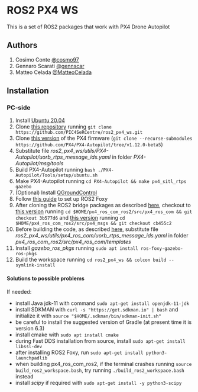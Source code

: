 # ROS2 PX4 WS
This is a set of ROS2 packages that work with PX4 Drone Autopilot

## Authors
1. Cosimo Conte [@cosmo97](https://github.com/cosmo97)
2. Gennaro Scarati [@gennscar](https://github.com/gennscar)
3. Matteo Celada [@MatteoCelada](https://github.com/MatteoCelada)

## Installation
### PC-side
1. Install [Ubuntu 20.04](https://ubuntu.com/server/docs/installation)
2. Clone [this repository](https://github.com/PIC4SeRCentre/ros2_px4_ws) running `git clone https://github.com/PIC4SeRCentre/ros2_px4_ws.git`
3. Clone [this version](https://github.com/PX4/PX4-Autopilot/tree/v1.12.0-beta5) of the PX4 firmware (`git clone --recurse-submodules https://github.com/PX4/PX4-Autopilot/tree/v1.12.0-beta5`)
4. Substitute file _ros2_px4_ws/utils/PX4-Autopilot/uorb_rtps_message_ids.yaml_ in folder _PX4-Autopilot/msg/tools_
5. Build PX4-Autopilot running `bash ./PX4-Autopilot/Tools/setup/ubuntu.sh`
6. Make PX4-Autopilot running `cd PX4-Autopilot && make px4_sitl_rtps gazebo`
7. (Optional) Install [QGroundControl](https://docs.qgroundcontrol.com/master/en/getting_started/download_and_install.html)
8. Follow [this guide](https://docs.px4.io/master/en/ros/ros2_comm.html) to set up ROS2 Foxy
9. After cloning the ROS2 bridge packages as described [here](https://docs.px4.io/master/en/ros/ros2_comm.html#build-ros-2-workspace), checkout to [this version](https://github.com/PX4/px4_ros_com/tree/3b577d6e50c1f1d31f4ffa218722093a41d166fc) running `cd $HOME/px4_ros_com_ros2/src/px4_ros_com && git checkout 3b577d6` and [this version](https://github.com/PX4/px4_msgs/commit/cb455c2914b3b49d65b449caaa268116e27edccb) running `cd $HOME/px4_ros_com_ros2/src/px4_msgs && git checkout cb455c2`
10. Before building the code, as described [here](https://docs.px4.io/master/en/ros/ros2_comm.html#build-ros-2-workspace), substitute file _ros2_px4_ws/utils/px4_ros_com/uorb_rtps_message_ids.yaml_ in folder _px4_ros_com_ros2/src/px4_ros_com/templates_
11. Install _gazebo_ros_pkgs_ running `sudo apt install ros-foxy-gazebo-ros-pkgs`
12. Build the workspace running `cd ros2_px4_ws && colcon build --symlink-install`

#### Solutions to possible problems
If needed:
- install Java jdk-11 with command `sudo apt-get install openjdk-11-jdk`
- install SDKMAN with `curl -s "https://get.sdkman.io" | bash` and initialize it with `source "$HOME/.sdkman/bin/sdkman-init.sh"`
- be careful to install the suggested version of Gradle (at present time it is version 6.3)
- install cmake with `sudo apt install cmake`
- during Fast DDS installation from source, install `sudo apt-get install libssl-dev`
- after installing ROS2 Foxy, run `sudo apt-get install python3-launchpadlib`
- when building px4_ros_com_ros2, if the terminal crashes running `source build_ros2_workspace.bash`, try running `./build_ros2_workspace.bash` instead
- install _scipy_ if required with `sudo apt-get install -y python3-scipy`
